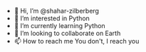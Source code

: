 - 👋 Hi, I’m @shahar-zilberberg
- 👀 I’m interested in Python 
- 🌱 I’m currently learning Python
- 💞️ I’m looking to collaborate on Earth
- 📫 How to reach me You don't, I reach you

<!---
shahar-zilberberg/shahar-zilberberg is a ✨ special ✨ repository because its `README.md` (this file) appears on your GitHub profile.
You can click the Preview link to take a look at your changes.
--->
